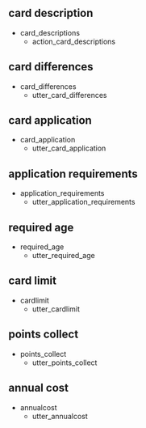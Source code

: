 ## card description
* card_descriptions
  - action_card_descriptions

## card differences
* card_differences
  - utter_card_differences

## card application
* card_application
  - utter_card_application

## application requirements
* application_requirements
  - utter_application_requirements

## required age
* required_age
  - utter_required_age

## card limit
* cardlimit
  - utter_cardlimit

## points collect
* points_collect
  - utter_points_collect

## annual cost
* annualcost
  - utter_annualcost
